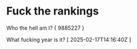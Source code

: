 # Fuck the rankings

Who the hell am I?
{ 9885227 }

What fucking year is it?
[ 2025-02-17T14:16:40Z ]
